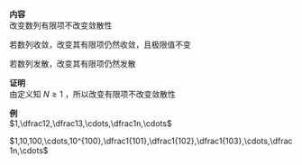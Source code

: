 **内容**  
改变数列有限项不改变敛散性  
  
若数列收敛，改变其有限项仍然收敛，且极限值不变  
  
若数列发散，改变其有限项仍然发散  
  
**证明**  
由定义知 $N\geq1$ ，所以改变有限项不改变敛散性  
  
**例**  
$1,\dfrac12,\dfrac13,\cdots,\dfrac1n,\cdots$  
  
$1,10,100,\cdots,10^{100},\dfrac1{101},\dfrac1{102},\dfrac1{103},\cdots,\dfrac1n,\cdots$  
